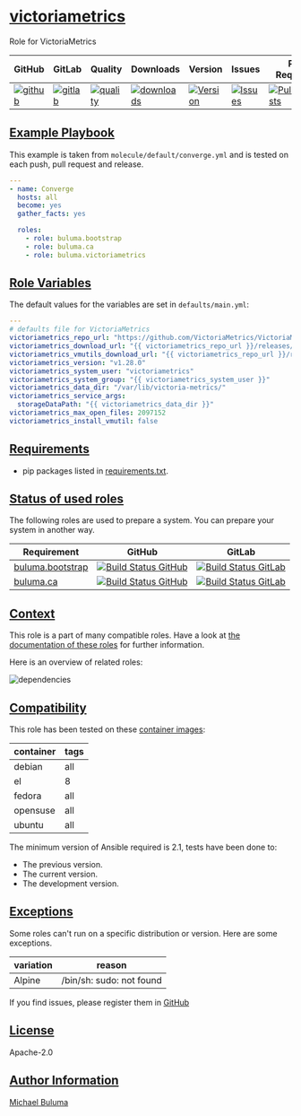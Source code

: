 # [victoriametrics](#victoriametrics)

Role for VictoriaMetrics

|GitHub|GitLab|Quality|Downloads|Version|Issues|Pull Requests|
|------|------|-------|---------|-------|------|-------------|
|[![github](https://github.com/buluma/ansible-role-victoriametrics/workflows/Ansible%20Molecule/badge.svg)](https://github.com/buluma/ansible-role-victoriametrics/actions)|[![gitlab](https://gitlab.com/buluma/ansible-role-victoria_metrics/badges/master/pipeline.svg)](https://gitlab.com/buluma/ansible-role-victoria_metrics/-/commits/master)|[![quality](https://img.shields.io/ansible/quality/58573)](https://galaxy.ansible.com/buluma/victoriametrics)|[![downloads](https://img.shields.io/ansible/role/d/58573)](https://galaxy.ansible.com/buluma/victoriametrics)|[![Version](https://img.shields.io/github/release/buluma/ansible-role-victoriametrics.svg)](https://github.com/buluma/ansible-role-victoriametrics/releases/)|[![Issues](https://img.shields.io/github/issues/buluma/ansible-role-victoriametrics.svg)](https://github.com/buluma/ansible-role-victoriametrics/issues/)|[![PullRequests](https://img.shields.io/github/issues-pr-closed-raw/buluma/ansible-role-victoriametrics.svg)](https://github.com/buluma/ansible-role-victoriametrics/pulls/)|

## [Example Playbook](#example-playbook)

This example is taken from `molecule/default/converge.yml` and is tested on each push, pull request and release.
```yaml
---
- name: Converge
  hosts: all
  become: yes
  gather_facts: yes

  roles:
    - role: buluma.bootstrap
    - role: buluma.ca
    - role: buluma.victoriametrics
```


## [Role Variables](#role-variables)

The default values for the variables are set in `defaults/main.yml`:
```yaml
---
# defaults file for VictoriaMetrics
victoriametrics_repo_url: "https://github.com/VictoriaMetrics/VictoriaMetrics"
victoriametrics_download_url: "{{ victoriametrics_repo_url }}/releases/download/{{ victoriametrics_version }}/victoria-metrics-{{ victoriametrics_version }}.tar.gz"
victoriametrics_vmutils_download_url: "{{ victoriametrics_repo_url }}/releases/download/{{ victoriametrics_version }}/vmutils-amd64-{{ victoriametrics_version }}.tar.gz"
victoriametrics_version: "v1.28.0"
victoriametrics_system_user: "victoriametrics"
victoriametrics_system_group: "{{ victoriametrics_system_user }}"
victoriametrics_data_dir: "/var/lib/victoria-metrics/"
victoriametrics_service_args:
  storageDataPath: "{{ victoriametrics_data_dir }}"
victoriametrics_max_open_files: 2097152
victoriametrics_install_vmutil: false
```

## [Requirements](#requirements)

- pip packages listed in [requirements.txt](https://github.com/buluma/ansible-role-victoriametrics/blob/main/requirements.txt).

## [Status of used roles](#status-of-requirements)

The following roles are used to prepare a system. You can prepare your system in another way.

| Requirement | GitHub | GitLab |
|-------------|--------|--------|
|[buluma.bootstrap](https://galaxy.ansible.com/buluma/bootstrap)|[![Build Status GitHub](https://github.com/buluma/ansible-role-bootstrap/workflows/Ansible%20Molecule/badge.svg)](https://github.com/buluma/ansible-role-bootstrap/actions)|[![Build Status GitLab ](https://gitlab.com/buluma/ansible-role-bootstrap/badges/main/pipeline.svg)](https://gitlab.com/buluma/ansible-role-bootstrap)|
|[buluma.ca](https://galaxy.ansible.com/buluma/ca)|[![Build Status GitHub](https://github.com/buluma/ansible-role-ca/workflows/Ansible%20Molecule/badge.svg)](https://github.com/buluma/ansible-role-ca/actions)|[![Build Status GitLab ](https://gitlab.com/buluma/ansible-role-ca/badges/master/pipeline.svg)](https://gitlab.com/buluma/ansible-role-ca)|

## [Context](#context)

This role is a part of many compatible roles. Have a look at [the documentation of these roles](https://buluma.co.ke/) for further information.

Here is an overview of related roles:

![dependencies](https://raw.githubusercontent.com/buluma/ansible-role-victoriametrics/png/requirements.png "Dependencies")

## [Compatibility](#compatibility)

This role has been tested on these [container images](https://hub.docker.com/u/buluma):

|container|tags|
|---------|----|
|debian|all|
|el|8|
|fedora|all|
|opensuse|all|
|ubuntu|all|

The minimum version of Ansible required is 2.1, tests have been done to:

- The previous version.
- The current version.
- The development version.

## [Exceptions](#exceptions)

Some roles can't run on a specific distribution or version. Here are some exceptions.

| variation                 | reason                 |
|---------------------------|------------------------|
| Alpine | /bin/sh: sudo: not found |


If you find issues, please register them in [GitHub](https://github.com/buluma/ansible-role-victoriametrics/issues)

## [License](#license)

Apache-2.0

## [Author Information](#author-information)

[Michael Buluma](https://buluma.github.io/)
